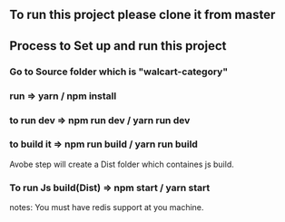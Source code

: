 ## To run this project please clone it from master

## Process to Set up and run this project

### Go to Source folder which is "walcart-category"
### run => yarn / npm install
### to run dev => npm run dev / yarn run dev
### to build it => npm run build / yarn run build

Avobe step will create a Dist folder which containes js build.

### To run Js build(Dist) => npm start / yarn start

notes: You must have redis support at you machine.

